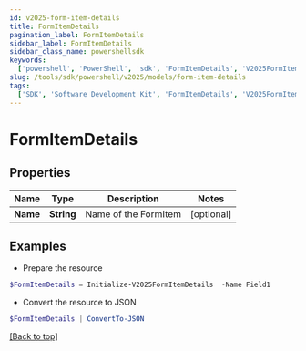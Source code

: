 ```yaml
---
id: v2025-form-item-details
title: FormItemDetails
pagination_label: FormItemDetails
sidebar_label: FormItemDetails
sidebar_class_name: powershellsdk
keywords:
  ['powershell', 'PowerShell', 'sdk', 'FormItemDetails', 'V2025FormItemDetails']
slug: /tools/sdk/powershell/v2025/models/form-item-details
tags:
  ['SDK', 'Software Development Kit', 'FormItemDetails', 'V2025FormItemDetails']
---
```


# FormItemDetails

## Properties

| Name     | Type       | Description          | Notes      |
| -------- | ---------- | -------------------- | ---------- |
| **Name** | **String** | Name of the FormItem | [optional] |

## Examples

- Prepare the resource

```powershell
$FormItemDetails = Initialize-V2025FormItemDetails  -Name Field1
```

- Convert the resource to JSON

```powershell
$FormItemDetails | ConvertTo-JSON
```

[[Back to top]](#)
